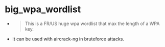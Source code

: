 # big_wpa_wordlist

- > This is a FR/US huge wpa wordlist that max the length of a WPA key.

- It can be used with aircrack-ng in bruteforce attacks.
